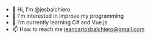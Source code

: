 - 👋 Hi, I’m @jesbalchiero
- 👀 I'm interested in improve my programming
- 🌱 I’m currently learning C# and Vue.js
- 📫 How to reach me jeancarlosbalchiero@gmail.com

<!---
jesbalchiero/jesbalchiero is a ✨ special ✨ repository because its `README.md` (this file) appears on your GitHub profile.
You can click the Preview link to take a look at your changes.
--->
